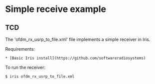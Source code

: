 Simple receive example
===================

TCD
-----

The 'ofdm_rx_usrp_to_file.xml' file implements a simple receiver in Iris.

Requirements:

    * [Basic Iris install](https://github.com/softwareradiosystems)

To run the receiver:

    $ iris ofdm_rx_usrp_to_file.xml
